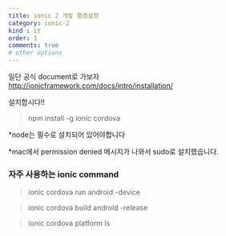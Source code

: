 ```yaml
---
title: ionic 2 개발 환경설정
category: ionic-2
kind : it
order: 1
comments: true
# other options
---
```



일단 공식 document로 가보자
http://ionicframework.com/docs/intro/installation/

설치합시다!!
> npm install -g ionic cordova

*node는 필수로 설치되어 있어야합니다 

*mac에서 permission denied 메시지가 나와서 sudo로 설치했습니다.


### 자주 사용하는 ionic command

> ionic cordova run android -device

> ionic cordova build android -release

> ionic cordova platform ls